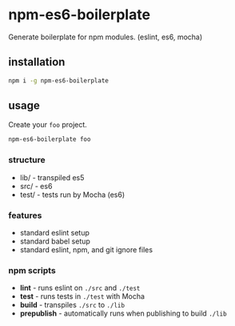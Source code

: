 # npm-es6-boilerplate

Generate boilerplate for npm modules. (eslint, es6, mocha)

## installation

```sh
npm i -g npm-es6-boilerplate
```

## usage

Create your `foo` project.

```sh
npm-es6-boilerplate foo
```

### structure

* lib/ - transpiled es5
* src/ - es6
* test/ - tests run by Mocha (es6)

### features

* standard eslint setup
* standard babel setup
* standard eslint, npm, and git ignore files

### npm scripts

* **lint** - runs eslint on `./src` and `./test`
* **test** - runs tests in `./test` with Mocha
* **build** - transpiles `./src` to `./lib`
* **prepublish** - automatically runs when publishing to build `./lib`
